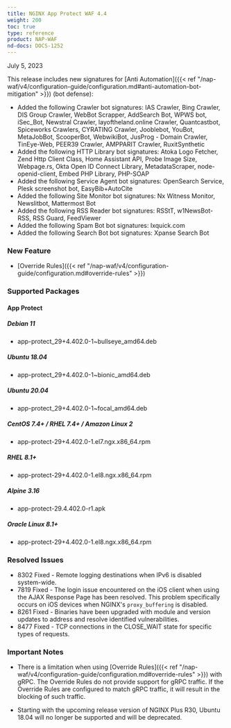 ```yaml
---
title: NGINX App Protect WAF 4.4
weight: 200
toc: true
type: reference
product: NAP-WAF
nd-docs: DOCS-1252
---
```


July 5, 2023

This release includes new signatures for [Anti Automation]({{< ref "/nap-waf/v4/configuration-guide/configuration.md#anti-automation-bot-mitigation" >}}) (bot defense):

- Added the following Crawler bot signatures: IAS Crawler, Bing Crawler, DIS Group Crawler, WebBot Scrapper, AddSearch Bot, WPWS bot, iSec_Bot, Newstral Crawler, layoftheland.online Crawler, Quantcastbot, Spiceworks Crawlers, CYRATING Crawler, Jooblebot, YouBot, MetaJobBot, ScooperBot, WebwikiBot, JusProg - Domain Crawler, TinEye-Web, PEER39 Crawler, AMPPARIT Crawler, RuxitSynthetic
- Added the following HTTP Library bot signatures: Atoka Logo Fetcher, Zend Http Client Class, Home Assistant API, Probe Image Size, Webpage.rs, Okta Open ID Connect Library, MetadataScraper, node-openid-client, Embed PHP Library, PHP-SOAP
- Added the following Service Agent bot signatures: OpenSearch Service, Plesk screenshot bot, EasyBib+AutoCite
- Added the following Site Monitor bot signatures: Nx Witness Monitor, Newslitbot, Mattermost Bot
- Added the following RSS Reader bot signatures: RSStT, w1NewsBot-RSS, RSS Guard, FeedViewer
- Added the following Spam Bot bot signatures: Ixquick.com
- Added the following Search Bot bot signatures: Xpanse Search Bot


### New Feature

- [Override Rules]({{< ref "/nap-waf/v4/configuration-guide/configuration.md#override-rules" >}})

### Supported Packages

#### App Protect

##### Debian 11

- app-protect_29+4.402.0-1~bullseye_amd64.deb

##### Ubuntu 18.04

- app-protect_29+4.402.0-1~bionic_amd64.deb

##### Ubuntu 20.04

- app-protect_29+4.402.0-1~focal_amd64.deb

##### CentOS 7.4+ / RHEL 7.4+ / Amazon Linux 2

- app-protect-29+4.402.0-1.el7.ngx.x86_64.rpm

##### RHEL 8.1+

- app-protect-29+4.402.0-1.el8.ngx.x86_64.rpm

##### Alpine 3.16

- app-protect-29.4.402.0-r1.apk

##### Oracle Linux 8.1+

- app-protect-29+4.402.0-1.el8.ngx.x86_64.rpm


### Resolved Issues

- 8302 Fixed - Remote logging destinations when IPv6 is disabled system-wide.
- 7819 Fixed - The login issue encountered on the iOS client when using the AJAX Response Page has been resolved. This problem specifically occurs on iOS devices when NGINX's `proxy_buffering` is disabled.
- 8261 Fixed - Binaries have been upgraded with module and version updates to address and resolve identified vulnerabilities.
- 8477 Fixed - TCP connections in the CLOSE_WAIT state for specific types of requests.

### **Important Notes**

- There is a limitation when using [Override Rules]({{< ref "/nap-waf/v4/configuration-guide/configuration.md#override-rules" >}}) with gRPC. The Override Rules do not provide support for gRPC traffic. If the Override Rules are configured to match gRPC traffic, it will result in the blocking of such traffic.

- Starting with the upcoming release version of NGINX Plus R30, Ubuntu 18.04 will no longer be supported and will be deprecated.
